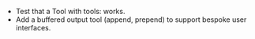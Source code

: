 * Test that a Tool with tools: works.
* Add a buffered output tool (append, prepend) to support bespoke user interfaces.
